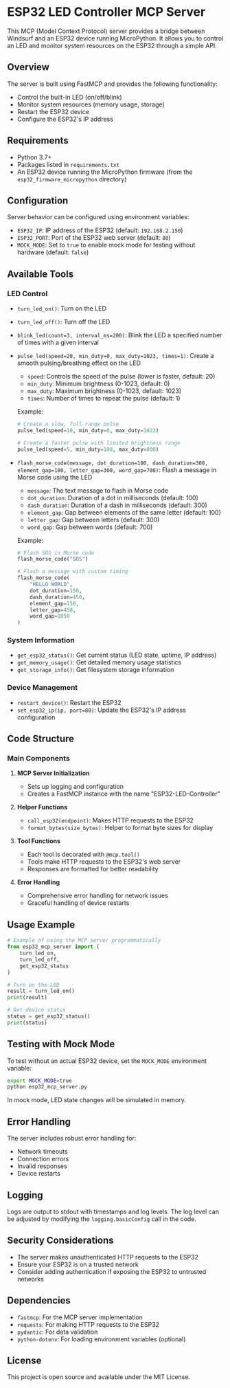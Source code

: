# ESP32 LED Controller MCP Server

This MCP (Model Context Protocol) server provides a bridge between Windsurf and an ESP32 device running MicroPython. It allows you to control an LED and monitor system resources on the ESP32 through a simple API.

## Overview

The server is built using FastMCP and provides the following functionality:
- Control the built-in LED (on/off/blink)
- Monitor system resources (memory usage, storage)
- Restart the ESP32 device
- Configure the ESP32's IP address

## Requirements

- Python 3.7+
- Packages listed in `requirements.txt`
- An ESP32 device running the MicroPython firmware (from the `esp32_firmware_micropython` directory)

## Configuration

Server behavior can be configured using environment variables:

- `ESP32_IP`: IP address of the ESP32 (default: `192.168.2.150`)
- `ESP32_PORT`: Port of the ESP32 web server (default: `80`)
- `MOCK_MODE`: Set to `true` to enable mock mode for testing without hardware (default: `false`)

## Available Tools

### LED Control

- `turn_led_on()`: Turn on the LED
- `turn_led_off()`: Turn off the LED
- `blink_led(count=3, interval_ms=200)`: Blink the LED a specified number of times with a given interval
- `pulse_led(speed=20, min_duty=0, max_duty=1023, times=1)`: Create a smooth pulsing/breathing effect on the LED
  - `speed`: Controls the speed of the pulse (lower is faster, default: 20)
  - `min_duty`: Minimum brightness (0-1023, default: 0)
  - `max_duty`: Maximum brightness (0-1023, default: 1023)
  - `times`: Number of times to repeat the pulse (default: 1)

  Example:
  ```python
  # Create a slow, full-range pulse
  pulse_led(speed=10, min_duty=0, max_duty=1023)
  
  # Create a faster pulse with limited brightness range
  pulse_led(speed=5, min_duty=100, max_duty=800)
  ```

- `flash_morse_code(message, dot_duration=100, dash_duration=300, element_gap=100, letter_gap=300, word_gap=700)`: Flash a message in Morse code using the LED
  - `message`: The text message to flash in Morse code
  - `dot_duration`: Duration of a dot in milliseconds (default: 100)
  - `dash_duration`: Duration of a dash in milliseconds (default: 300)
  - `element_gap`: Gap between elements of the same letter (default: 100)
  - `letter_gap`: Gap between letters (default: 300)
  - `word_gap`: Gap between words (default: 700)

  Example:
  ```python
  # Flash SOS in Morse code
  flash_morse_code("SOS")
  
  # Flash a message with custom timing
  flash_morse_code(
      "HELLO WORLD",
      dot_duration=150,
      dash_duration=450,
      element_gap=150,
      letter_gap=450,
      word_gap=1050
  )
  ```

### System Information

- `get_esp32_status()`: Get current status (LED state, uptime, IP address)
- `get_memory_usage()`: Get detailed memory usage statistics
- `get_storage_info()`: Get filesystem storage information

### Device Management

- `restart_device()`: Restart the ESP32
- `set_esp32_ip(ip, port=80)`: Update the ESP32's IP address configuration

## Code Structure

### Main Components

1. **MCP Server Initialization**
   - Sets up logging and configuration
   - Creates a FastMCP instance with the name "ESP32-LED-Controller"

2. **Helper Functions**
   - `call_esp32(endpoint)`: Makes HTTP requests to the ESP32
   - `format_bytes(size_bytes)`: Helper to format byte sizes for display

3. **Tool Functions**
   - Each tool is decorated with `@mcp.tool()`
   - Tools make HTTP requests to the ESP32's web server
   - Responses are formatted for better readability

4. **Error Handling**
   - Comprehensive error handling for network issues
   - Graceful handling of device restarts

## Usage Example

```python
# Example of using the MCP server programmatically
from esp32_mcp_server import (
    turn_led_on,
    turn_led_off,
    get_esp32_status
)

# Turn on the LED
result = turn_led_on()
print(result)

# Get device status
status = get_esp32_status()
print(status)
```

## Testing with Mock Mode

To test without an actual ESP32 device, set the `MOCK_MODE` environment variable:

```bash
export MOCK_MODE=true
python esp32_mcp_server.py
```

In mock mode, LED state changes will be simulated in memory.

## Error Handling

The server includes robust error handling for:
- Network timeouts
- Connection errors
- Invalid responses
- Device restarts

## Logging

Logs are output to stdout with timestamps and log levels. The log level can be adjusted by modifying the `logging.basicConfig` call in the code.

## Security Considerations

- The server makes unauthenticated HTTP requests to the ESP32
- Ensure your ESP32 is on a trusted network
- Consider adding authentication if exposing the ESP32 to untrusted networks

## Dependencies

- `fastmcp`: For the MCP server implementation
- `requests`: For making HTTP requests to the ESP32
- `pydantic`: For data validation
- `python-dotenv`: For loading environment variables (optional)

## License

This project is open source and available under the MIT License.
